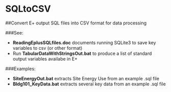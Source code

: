 SQLtoCSV
=======

##Convert E+ output SQL files into CSV format for data processing

###See:
- **ReadingEplusSQLfiles.doc** documents running SQLite3 to save key variables to csv (or other format)
- Run **TabularDataWithStringsOut.bat** to produce a list of standard output variables availabe in E+ 

###Examples: 
- **SiteEnergyOut.bat** extracts Site Energy Use from an example .sql file
- **Bldg101_KeyData.bat** extracts several key data from an example .sql file

